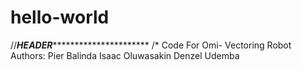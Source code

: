 # hello-world
//*****************************************************HEADER***************************************************************************
/*
  Code For Omi- Vectoring Robot
  Authors: Pier Balinda
           Isaac Oluwasakin
           Denzel Udemba
